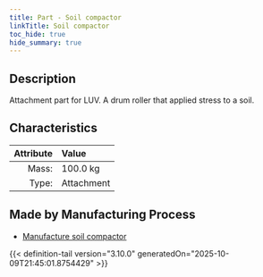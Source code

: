 ```yaml
---
title: Part - Soil compactor
linkTitle: Soil compactor
toc_hide: true
hide_summary: true
---
```

<!-- This is generated by the MarsSim HelpGenertor, do not edit. -->

## Description
Attachment part for LUV. A drum roller that applied stress to a soil.

## Characteristics

| Attribute      | Value |
|--------:|:------|
|Mass:|100.0 kg|
|Type:|Attachment|

## Made by Manufacturing Process

- [Manufacture soil compactor](/docs/definitions/process/manufacture-soil-compactor)




{{< definition-tail version="3.10.0" generatedOn="2025-10-09T21:45:01.8754429" >}}



